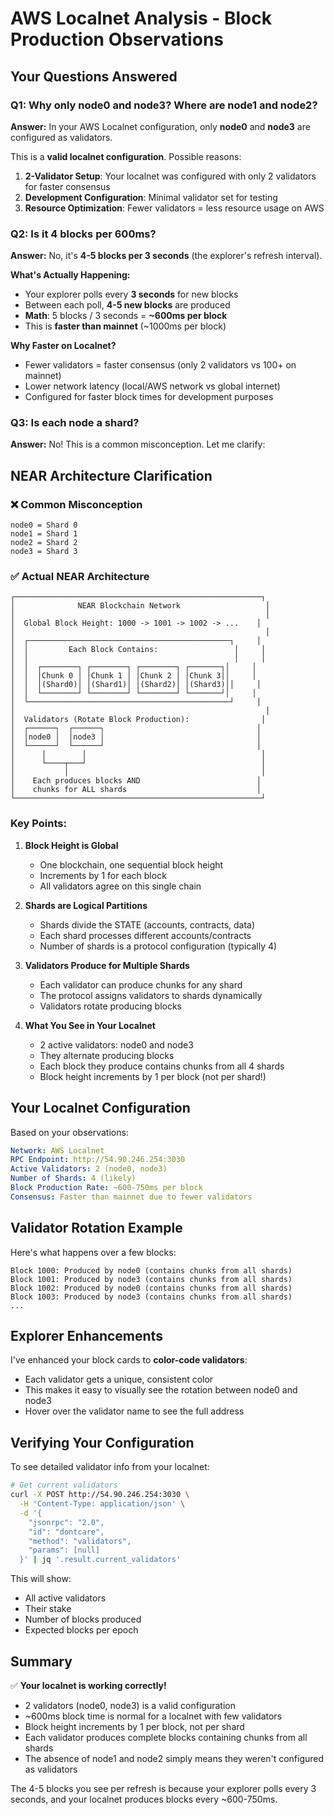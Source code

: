 # AWS Localnet Analysis - Block Production Observations

## Your Questions Answered

### Q1: Why only node0 and node3? Where are node1 and node2?

**Answer:** In your AWS Localnet configuration, only **node0** and **node3** are configured as validators.

This is a **valid localnet configuration**. Possible reasons:
1. **2-Validator Setup**: Your localnet was configured with only 2 validators for faster consensus
2. **Development Configuration**: Minimal validator set for testing
3. **Resource Optimization**: Fewer validators = less resource usage on AWS

### Q2: Is it 4 blocks per 600ms?

**Answer:** No, it's **4-5 blocks per 3 seconds** (the explorer's refresh interval).

**What's Actually Happening:**
- Your explorer polls every **3 seconds** for new blocks
- Between each poll, **4-5 new blocks** are produced
- **Math**: 5 blocks / 3 seconds = **~600ms per block**
- This is **faster than mainnet** (~1000ms per block)

**Why Faster on Localnet?**
- Fewer validators = faster consensus (only 2 validators vs 100+ on mainnet)
- Lower network latency (local/AWS network vs global internet)
- Configured for faster block times for development purposes

### Q3: Is each node a shard?

**Answer:** No! This is a common misconception. Let me clarify:

## NEAR Architecture Clarification

### ❌ Common Misconception
```
node0 = Shard 0
node1 = Shard 1  
node2 = Shard 2
node3 = Shard 3
```

### ✅ Actual NEAR Architecture

```
┌───────────────────────────────────────────────────────┐
│              NEAR Blockchain Network                   │
│                                                        │
│  Global Block Height: 1000 -> 1001 -> 1002 -> ...    │
│                                                        │
│  ┌─────────────────────────────────────────────┐     │
│  │         Each Block Contains:                 │     │
│  │                                              │     │
│  │  ┌────────┐ ┌────────┐ ┌────────┐ ┌───────┐│     │
│  │  │Chunk 0 │ │Chunk 1 │ │Chunk 2 │ │Chunk 3││     │
│  │  │(Shard0)│ │(Shard1)│ │(Shard2)│ │(Shard3)││     │
│  │  └────────┘ └────────┘ └────────┘ └───────┘│     │
│  └─────────────────────────────────────────────┘     │
│                                                        │
│  Validators (Rotate Block Production):                │
│  ┌──────┐  ┌──────┐                                  │
│  │node0 │  │node3 │                                  │
│  └──────┘  └──────┘                                  │
│      │        │                                       │
│      └────┬───┘                                       │
│           │                                           │
│    Each produces blocks AND                          │
│    chunks for ALL shards                             │
└───────────────────────────────────────────────────────┘
```

### Key Points:

1. **Block Height is Global**
   - One blockchain, one sequential block height
   - Increments by 1 for each block
   - All validators agree on this single chain

2. **Shards are Logical Partitions**
   - Shards divide the STATE (accounts, contracts, data)
   - Each shard processes different accounts/contracts
   - Number of shards is a protocol configuration (typically 4)

3. **Validators Produce for Multiple Shards**
   - Each validator can produce chunks for any shard
   - The protocol assigns validators to shards dynamically
   - Validators rotate producing blocks

4. **What You See in Your Localnet**
   - 2 active validators: node0 and node3
   - They alternate producing blocks
   - Each block they produce contains chunks from all 4 shards
   - Block height increments by 1 per block (not per shard!)

## Your Localnet Configuration

Based on your observations:

```yaml
Network: AWS Localnet
RPC Endpoint: http://54.90.246.254:3030
Active Validators: 2 (node0, node3)
Number of Shards: 4 (likely)
Block Production Rate: ~600-750ms per block
Consensus: Faster than mainnet due to fewer validators
```

## Validator Rotation Example

Here's what happens over a few blocks:

```
Block 1000: Produced by node0 (contains chunks from all shards)
Block 1001: Produced by node3 (contains chunks from all shards)
Block 1002: Produced by node0 (contains chunks from all shards)
Block 1003: Produced by node3 (contains chunks from all shards)
...
```

## Explorer Enhancements

I've enhanced your block cards to **color-code validators**:
- Each validator gets a unique, consistent color
- This makes it easy to visually see the rotation between node0 and node3
- Hover over the validator name to see the full address

## Verifying Your Configuration

To see detailed validator info from your localnet:

```bash
# Get current validators
curl -X POST http://54.90.246.254:3030 \
  -H 'Content-Type: application/json' \
  -d '{
    "jsonrpc": "2.0",
    "id": "dontcare",
    "method": "validators",
    "params": [null]
  }' | jq '.result.current_validators'
```

This will show:
- All active validators
- Their stake
- Number of blocks produced
- Expected blocks per epoch

## Summary

✅ **Your localnet is working correctly!**

- 2 validators (node0, node3) is a valid configuration
- ~600ms block time is normal for a localnet with few validators
- Block height increments by 1 per block, not per shard
- Each validator produces complete blocks containing chunks from all shards
- The absence of node1 and node2 simply means they weren't configured as validators

The 4-5 blocks you see per refresh is because your explorer polls every 3 seconds, and your localnet produces blocks every ~600-750ms.

